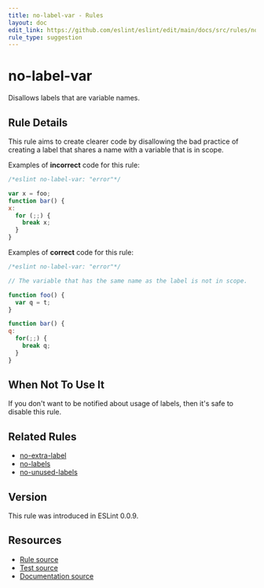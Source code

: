 ```yaml
---
title: no-label-var - Rules
layout: doc
edit_link: https://github.com/eslint/eslint/edit/main/docs/src/rules/no-label-var.md
rule_type: suggestion
---
```

<!-- Note: No pull requests accepted for this file. See README.md in the root directory for details. -->

# no-label-var

Disallows labels that are variable names.

## Rule Details

This rule aims to create clearer code by disallowing the bad practice of creating a label that shares a name with a variable that is in scope.

Examples of **incorrect** code for this rule:

```js
/*eslint no-label-var: "error"*/

var x = foo;
function bar() {
x:
  for (;;) {
    break x;
  }
}
```

Examples of **correct** code for this rule:

```js
/*eslint no-label-var: "error"*/

// The variable that has the same name as the label is not in scope.

function foo() {
  var q = t;
}

function bar() {
q:
  for(;;) {
    break q;
  }
}
```

## When Not To Use It

If you don't want to be notified about usage of labels, then it's safe to disable this rule.

## Related Rules

* [no-extra-label](./no-extra-label)
* [no-labels](./no-labels)
* [no-unused-labels](./no-unused-labels)

## Version

This rule was introduced in ESLint 0.0.9.

## Resources

* [Rule source](https://github.com/eslint/eslint/tree/HEAD/lib/rules/no-label-var.js)
* [Test source](https://github.com/eslint/eslint/tree/HEAD/tests/lib/rules/no-label-var.js)
* [Documentation source](https://github.com/eslint/eslint/tree/HEAD/docs/src/rules/no-label-var.md)
